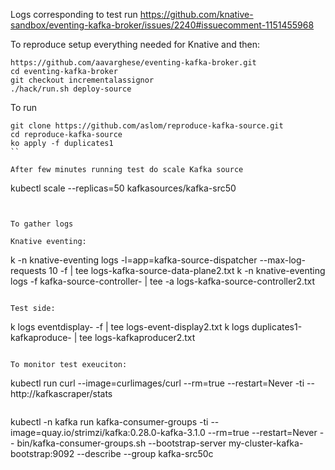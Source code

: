 Logs corresponding to test run
https://github.com/knative-sandbox/eventing-kafka-broker/issues/2240#issuecomment-1151455968

To reproduce setup everything needed for Knative and then:

```
https://github.com/aavarghese/eventing-kafka-broker.git
cd eventing-kafka-broker
git checkout incrementalassignor
./hack/run.sh deploy-source
```

To run

```
git clone https://github.com/aslom/reproduce-kafka-source.git
cd reproduce-kafka-source
ko apply -f duplicates1
``

After few minutes running test do scale Kafka source

```
kubectl scale --replicas=50 kafkasources/kafka-src50
```


To gather logs

Knative eventing:

```
k -n knative-eventing logs -l=app=kafka-source-dispatcher --max-log-requests 10 -f | tee logs-kafka-source-data-plane2.txt
k -n knative-eventing logs -f kafka-source-controller- | tee -a logs-kafka-source-controller2.txt
```

Test side:

```
k logs eventdisplay- -f | tee logs-event-display2.txt
k logs duplicates1-kafkaproduce- | tee logs-kafkaproducer2.txt
```

To monitor test exeuciton:

```
kubectl run curl --image=curlimages/curl --rm=true --restart=Never -ti -- http://kafkascraper/stats
```

```
kubectl -n kafka run kafka-consumer-groups -ti --image=quay.io/strimzi/kafka:0.28.0-kafka-3.1.0 --rm=true --restart=Never -- bin/kafka-consumer-groups.sh --bootstrap-server my-cluster-kafka-bootstrap:9092 --describe  --group kafka-src50c
```

